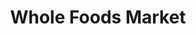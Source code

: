 ---
title: "Whole Foods Market"
url: /tucson/whole-foods-market-north-oracle-road/
shop: Supermarkt
---